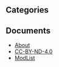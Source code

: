 # 

## Categories


## Documents
- [About](About.md)
- [CC-BY-ND-4.0](CC-BY-ND-4.0.md)
- [ModList](ModList.md)